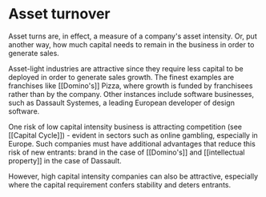 # Asset turnover

Asset turns are, in effect, a measure of a company's asset intensity. Or, put another way, how much capital needs to remain in the business in order to generate sales. 

Asset-light industries are attractive since they require less capital to be deployed in order to generate sales growth.  The finest examples are franchises like [[Domino's]] Pizza, where growth is funded by franchisees rather than by the company. Other instances include software businesses, such as Dassault Systemes, a leading European developer of design software.

One risk of low capital intensity business is attracting competition (see [[Capital Cycle]]) - evident in sectors such as online gambling, especially in Europe. Such companies must have additional advantages that reduce this risk of new entrants: brand in the case of [[Domino's]] and [[intellectual property]] in the case of Dassault.

However, high capital intensity companies can also be attractive, especially where the capital requirement confers stability and deters entrants.